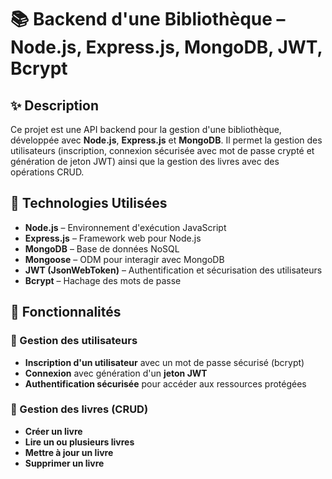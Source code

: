 # 📚 Backend d'une Bibliothèque – Node.js, Express.js, MongoDB, JWT, Bcrypt  

## ✨ Description  
Ce projet est une API backend pour la gestion d'une bibliothèque, développée avec **Node.js**, **Express.js** et **MongoDB**. 
Il permet la gestion des utilisateurs (inscription, connexion sécurisée avec mot de passe crypté et génération de jeton JWT) 
ainsi que la gestion des livres avec des opérations CRUD.  

## 🚀 Technologies Utilisées  
- **Node.js** – Environnement d'exécution JavaScript  
- **Express.js** – Framework web pour Node.js  
- **MongoDB** – Base de données NoSQL  
- **Mongoose** – ODM pour interagir avec MongoDB  
- **JWT (JsonWebToken)** – Authentification et sécurisation des utilisateurs  
- **Bcrypt** – Hachage des mots de passe  

## 📌 Fonctionnalités  
### 🔐 Gestion des utilisateurs  
- **Inscription d'un utilisateur** avec un mot de passe sécurisé (bcrypt)  
- **Connexion** avec génération d'un **jeton JWT**  
- **Authentification sécurisée** pour accéder aux ressources protégées  

### 📖 Gestion des livres (CRUD)  
- **Créer un livre**  
- **Lire un ou plusieurs livres**  
- **Mettre à jour un livre**  
- **Supprimer un livre**  
